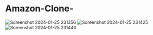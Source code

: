 # Amazon-Clone-

![Screenshot 2024-01-25 231356](https://github.com/rishikarohila12/Amazon-Clone-/assets/144453607/48fe50e9-7aa9-4f52-aedf-aafc754a54c0)
![Screenshot 2024-01-25 231425](https://github.com/rishikarohila12/Amazon-Clone-/assets/144453607/cc69b21a-5063-4acb-85c7-2d2f8a5cc1cc)
![Screenshot 2024-01-25 231440](https://github.com/rishikarohila12/Amazon-Clone-/assets/144453607/63f47654-1325-4338-aa78-a21de64d8754)

